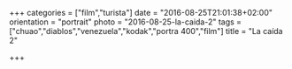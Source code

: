 +++
categories = ["film","turista"]
date = "2016-08-25T21:01:38+02:00"
orientation = "portrait"
photo = "2016-08-25-la-caida-2"
tags = ["chuao","diablos","venezuela","kodak","portra 400","film"]
title = "La caída 2"

+++
